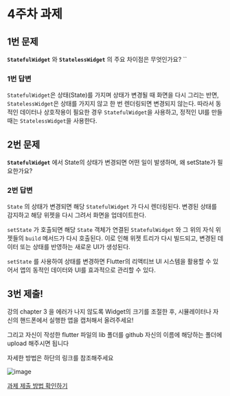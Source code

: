 # 4주차 과제

## 1번 문제

**`StatefulWidget`** 와 **`StatelessWidget`** 의 주요 차이점은 무엇인가요?
``
### 1번 답변

`StatefulWidget`은 상태(State)를 가지며 상태가 변경될 때 화면을 다시 그리는 반면, `StatelessWidget`은 상태를 가지지 않고 한 번 렌더링되면 변경되지 않는다. 따라서 동적인 데이터나 상호작용이 필요한 경우 `StatefulWidget`을 사용하고, 정적인 UI를 만들 때는 `StatelessWidget`을 사용한다.

## 2번 문제

**`StatefulWidget`** 에서 State의 상태가 변경되면 어떤 일이 발생하며, 왜 setState가 필요한가요?

### 2번 답변

`State` 의 상태가 변경되면 해당 `StatefulWidget` 가 다시 렌더링된다. 
변경된 상태를 감지하고 해당 위젯을 다시 그려서 화면을 업데이트한다.

`setState` 가 호출되면 해당 `State` 객체가 연결된 `StatefulWidget` 와 그 위의 자식 위젯들의 `build` 메서드가 다시 호출된다.
이로 인해 위젯 트리가 다시 빌드되고, 변경된 데이터 또는 상태를 반영하는 새로운 UI가 생성된다.

`setState` 를 사용하여 상태를 변경하면 Flutter의 리액티브 UI 시스템을 활용할 수 있어서 앱의 동적인 데이터와 UI를 효과적으로 관리할 수 있다.

## 3번 제출!

강의 chapter 3 을 에러가 나지 않도록 Widget의 크기를 조절한 후, 
시뮬레이터나 자신의 핸드폰에서 실행한 앱을 캡처해서 올려주세요!

그리고 자신이 작성한 flutter 파일의 lib 폴더를 github 자신의 이름에 해당하는 폴더에 upload 해주시면 됩니다

자세한 방법은 하단의 링크를 참조해주세요

![image](https://github.com/GDSC-Hanyang/2023-App-Study/assets/43240607/21da2fbc-70f6-48b7-94b4-088af2ffb5e4)


[과제 제출 방법 확인하기](https://github.com/GDSC-Hanyang/2023-App-Study/issues/4)
